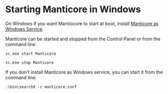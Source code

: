 # Starting Manticore in Windows

On Windows if you want Mantiocore to start at boot, install [Manticore as Windows Service](Installation/Windows.md).

Manticore can be started and stopped from the Control Panel or from the command line:

```shell
sc.exe start Manticore
```

```shell
sc.exe stop Manticore
```

If you don't install Manticore as Windows service, you can start it from the command line:

```shell
.\bin\searchd -c manticore.conf
```
